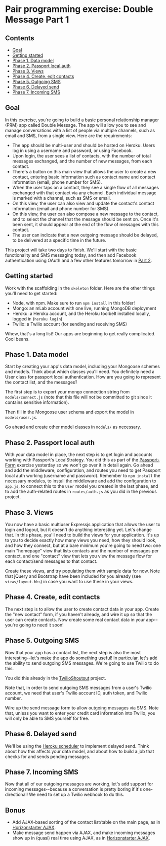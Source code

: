 # Pair programming exercise: Double Message Part 1

## Contents

- [Goal](#goal)
- [Getting started](#getting-started)
- [Phase 1. Data model](#phase-1-data-model)
- [Phase 2. Passport local auth](#phase-2-passport-local-auth)
- [Phase 3. Views](#phase-3-views)
- [Phase 4. Create, edit contacts](#phase-4-create-edit-contacts)
- [Phase 5. Outgoing SMS](#phase-5-outgoing-sms)
- [Phase 6. Delayed send](#phase-6-delayed-send)
- [Phase 7. Incoming SMS](#phase-7-incoming-sms)

## Goal

In this exercise, you're going to build a basic personal relationship manager
(PRM) app called Double Message. The app will allow you to see and manage
conversations with a list of people via multiple channels, such as email and
SMS, from a single view. Here are the requirements:

- The app should be multi-user and should be hosted on Heroku. Users log in
  using a username and password, or using Facebook.
- Upon login, the user sees a list of contacts, with the number of total
  messages exchanged, and the number of new messages, from each contact.
- There's a button on this main view that allows the user to create a new
  contact, entering basic information such as contact name and contact
  information (email, phone number for SMS).
- When the user taps on a contact, they see a single flow of all messages
  exchanged with that contact via any channel. Each individual message is marked
  with a channel, such as SMS or email.
- On this view, the user can also view and update the contact's contact
  information (email and phone number for SMS).
- On this view, the user can also compose a new message to the contact, and to
  select the channel that the message should be sent on. Once it's been sent, it
  should appear at the end of the flow of messages with this contact.
- The user can indicate that a new outgoing message should be delayed, to be
  delivered at a specific time in the future.

This project will take two days to finish. We'll start with the basic
functionality and SMS messaging today, and then add Facebook authentication
using OAuth and a few other features tomorrow in [Part 2](./readme-part2.md).

## Getting started

Work with the scaffolding in the `skeleton` folder. Here are the other things
you'll need to get started:

- Node, with npm. Make sure to run `npm install` in this folder!
- Mongo: an mLab account with one live, running MongoDB deployment
- Heroku: a Heroku account, and the Heroku toolbelt installed locally, logged in
  (`heroku login`)
- Twilio: a Twilio account (for sending and receiving SMS)

Whew, that's a long list! Our apps are beginning to get really complicated. Cool
beans.

## Phase 1. Data model

Start by creating your app's data model, including your Mongoose schemes and
models. Think about which classes you'll need. You definitely need a User class
for passport local authentication. How are you going to represent the contact
list, and the messages?

The first step is to export your mongo connection string from
`models/connect.js` (note that this file will not be committed to git since it
contains sensitive information).

Then fill in the Mongoose user schema and export the model in `models/user.js`.

Go ahead and create other model classes in `models/` as necessary.

## Phase 2. Passport local auth

With your data model in place, the next step is to get login and accounts
working with Passport's LocalStrategy. You did this as part of the
[Passport-Form](https://github.com/horizons-school-of-technology/week04/tree/master/day1/passport_form)
exercise yesterday so we won't go over it in detail again. Go ahead and add the
middleware, configuration, and routes you need to get Passport local auth
working (username and password). Remember to `npm install` the necessary
modules, to install the middleware and add the configuration to `app.js`, to
connect this to the `User` model you created in the last phase, and to add the
auth-related routes in `routes/auth.js` as you did in the previous project.

## Phase 3. Views

You now have a basic multiuser Expressjs application that allows the user to
login and logout, but it doesn't do anything interesting yet. Let's change that.
In this phase, you'll need to build the views for your application. It's up to
you to decide exactly how many views you need, how they should look, and how
they connect, but at a bare minimum you're going to need two: one main
"homepage" view that lists contacts and the number of messages per contact, and
one "contact" view that lets you view the message flow for each contact/send
messages to that contact.

Create these views, and try populating them with sample data for now. Note that
jQuery and Bootstrap have been included for you already (see `views/layout.hbs`)
in case you want to use these in your views.

## Phase 4. Create, edit contacts

The next step is to allow the user to create contact data in your app. Create
the "new contact" form, if you haven't already, and wire it up so that the user
can create contacts. Now create some real contact data in your app--you're going
to need it soon!

## Phase 5. Outgoing SMS

Now that your app has a contact list, the next step is also the most
interesting--let's make the app do something useful! In particular, let's add
the ability to send outgoing SMS messages. We're going to use Twilio to do this.

You did this already in the
[TwilioShoutout](https://github.com/horizons-school-of-technology/week02/tree/master/day4/1_twilio)
project.

Note that, in order to send outgoing SMS messages from a user's Twilio account,
we need that user's Twilio account ID, auth token, and Twilio number.

Wire up the send message form to allow outgoing messages via SMS. Note that,
unless you want to enter your credit card information into Twilio, you will only
be able to SMS yourself for free.

## Phase 6. Delayed send

We'll be using the [Heroku
scheduler](https://devcenter.heroku.com/articles/scheduler) to implement delayed
send. Think about how this affects your data model, and about how to build a job
that checks for and sends pending messages.

## Phase 7. Incoming SMS

Now that all of our outgoing messages are working, let's add support for
incoming messages--because a conversation is pretty boring if it's
one-directional! We need to set up a Twilio webhook to do this.

## Bonus

- Add AJAX-based sorting of the contact list/table on the main page, as in
  [Horizonstarter AJAX].
- Make message send happen via AJAX, and make incoming messages show up in
  (quasi) real time using AJAX, as in [Horizonstarter AJAX].

[Horizonstarter AJAX]: https://github.com/horizons-school-of-technology/week03/tree/master/day5/horizonstarter-ajax
